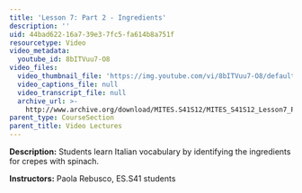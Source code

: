 ```yaml
---
title: 'Lesson 7: Part 2 - Ingredients'
description: ''
uid: 44bad622-16a7-39e3-7fc5-fa614b8a751f
resourcetype: Video
video_metadata:
  youtube_id: 8bITVuu7-O8
video_files:
  video_thumbnail_file: 'https://img.youtube.com/vi/8bITVuu7-O8/default.jpg'
  video_captions_file: null
  video_transcript_file: null
  archive_url: >-
    http://www.archive.org/download/MITES.S41S12/MITES_S41S12_Lesson7_Part2_300k.mp4
parent_type: CourseSection
parent_title: Video Lectures
---
```


**Description:** Students learn Italian vocabulary by identifying the ingredients for crepes with spinach.

**Instructors:** Paola Rebusco, ES.S41 students
